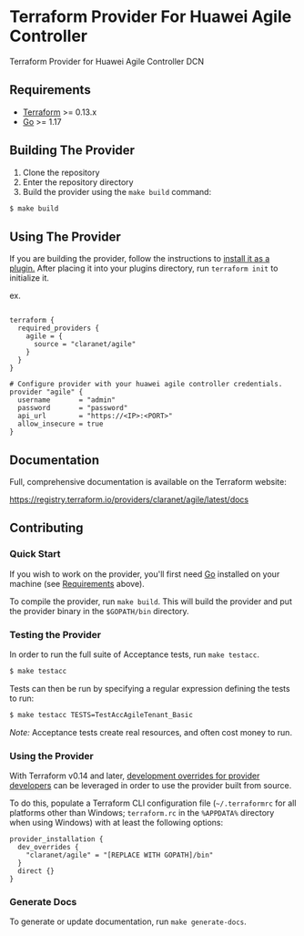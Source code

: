 # Terraform Provider For Huawei Agile Controller
Terraform Provider for Huawei Agile Controller DCN

## Requirements

- [Terraform](https://www.terraform.io/downloads.html) >= 0.13.x
- [Go](https://golang.org/doc/install) >= 1.17

## Building The Provider

1. Clone the repository
2. Enter the repository directory
3. Build the provider using the `make build` command:

```sh
$ make build
```

## Using The Provider

<!-- https://www.terraform.io/docs/plugins/basics.html#installing-a-plugin -->

If you are building the provider, follow the instructions to [install it as a plugin.](https://www.terraform.io/docs/cli/plugins/index.html) After placing it into your plugins directory, run `terraform init` to initialize it.

ex.
```hcl

terraform {
  required_providers {
    agile = {
      source = "claranet/agile"
    }
  }
}

# Configure provider with your huawei agile controller credentials.
provider "agile" {
  username       = "admin"
  password       = "password"
  api_url        = "https://<IP>:<PORT>"
  allow_insecure = true
}
```

## Documentation

Full, comprehensive documentation is available on the Terraform website:

https://registry.terraform.io/providers/claranet/agile/latest/docs

## Contributing

### Quick Start

If you wish to work on the provider, you'll first need [Go](http://www.golang.org) installed on your machine (see [Requirements](#requirements) above).

To compile the provider, run `make build`. This will build the provider and put the provider binary in the `$GOPATH/bin` directory.

### Testing the Provider

In order to run the full suite of Acceptance tests, run `make testacc`.

```sh
$ make testacc
```

Tests can then be run by specifying a regular expression defining the tests to run:

```sh
$ make testacc TESTS=TestAccAgileTenant_Basic
```

*Note:* Acceptance tests create real resources, and often cost money to run.

### Using the Provider

With Terraform v0.14 and later, [development overrides for provider developers](https://www.terraform.io/docs/cli/config/config-file.html#development-overrides-for-provider-developers) can be leveraged in order to use the provider built from source.

To do this, populate a Terraform CLI configuration file (`~/.terraformrc` for all platforms other than Windows; `terraform.rc` in the `%APPDATA%` directory when using Windows) with at least the following options:

```hcl
provider_installation {
  dev_overrides {
    "claranet/agile" = "[REPLACE WITH GOPATH]/bin"
  }
  direct {}
}
```

### Generate Docs

To generate or update documentation, run `make generate-docs`.
